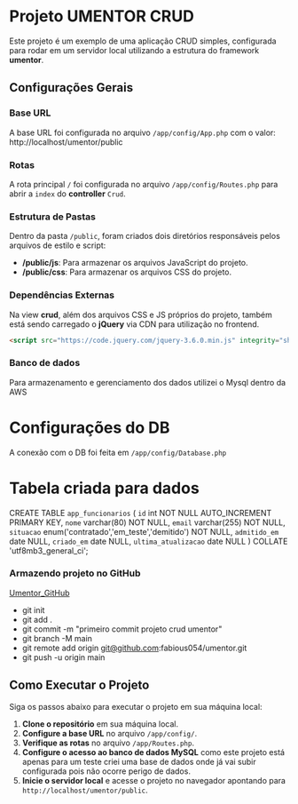 # Projeto UMENTOR CRUD

Este projeto é um exemplo de uma aplicação CRUD simples, configurada para rodar em um servidor local utilizando a estrutura do framework **umentor**.

## Configurações Gerais

### Base URL
A base URL foi configurada no arquivo `/app/config/App.php` com o valor: http://localhost/umentor/public


### Rotas
A rota principal `/` foi configurada no arquivo `/app/config/Routes.php` para abrir a `index` do **controller** `Crud`.

### Estrutura de Pastas
Dentro da pasta `/public`, foram criados dois diretórios responsáveis pelos arquivos de estilo e script:

- **/public/js**: Para armazenar os arquivos JavaScript do projeto.
- **/public/css**: Para armazenar os arquivos CSS do projeto.

### Dependências Externas
Na view **crud**, além dos arquivos CSS e JS próprios do projeto, também está sendo carregado o **jQuery** via CDN para utilização no frontend.


```html
<script src="https://code.jquery.com/jquery-3.6.0.min.js" integrity="sha256-KyZXEAg3QhqLMpG8r+8fhAXLRlI/hChmWw5r3HXbVRs=" crossorigin="anonymous"></script>
```

### Banco de dados
Para armazenamento e gerenciamento dos dados utilizei o Mysql dentro da AWS

# Configurações do DB 
A conexão com o DB foi feita em `/app/config/Database.php`

# Tabela criada para dados
CREATE TABLE `app_funcionarios` (
  `id` int NOT NULL AUTO_INCREMENT PRIMARY KEY,
  `nome` varchar(80) NOT NULL,
  `email` varchar(255) NOT NULL,
  `situacao` enum('contratado','em_teste','demitido') NOT NULL,
  `admitido_em` date NULL,
  `criado_em` date NULL,
  `ultima_atualizacao` date NULL
) COLLATE 'utf8mb3_general_ci';

### Armazendo projeto no GitHub 
[Umentor_GitHub](https://github.com/fabious054/umentor)
- git init
- git add .
- git commit -m "primeiro commit projeto crud umentor"
- git branch -M main
- git remote add origin git@github.com:fabious054/umentor.git
- git push -u origin main


## Como Executar o Projeto
Siga os passos abaixo para executar o projeto em sua máquina local:

1. **Clone o repositório** em sua máquina local.
2. **Configure a base URL** no arquivo `/app/config/`.
3. **Verifique as rotas** no arquivo `/app/Routes.php`.
4. **Configure o acesso ao banco de dados MySQL** como este projeto está apenas para um teste criei uma base de dados onde já vai subir configurada pois não ocorre perigo de dados.
5. **Inicie o servidor local** e acesse o projeto no navegador apontando para `http://localhost/umentor/public`.





